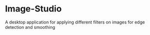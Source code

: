 # Image-Studio
A desktop application for applying different filters on images for edge detection and smoothing
